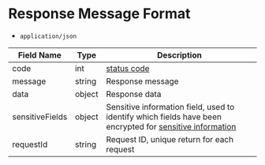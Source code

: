 # Response Message Format

- `application/json`

| Field Name      | Type   | Description                                                                                                                                          |
| --------------- | ------ | ---------------------------------------------------------------------------------------------------------------------------------------------------- |
| code            | int    | [status code](/en/payoutApi/appendix/statusCode)                                                                                                     |
| message         | string | Response message                                                                                                                                     |
| data            | object | Response data                                                                                                                                        |
| sensitiveFields | object | Sensitive information field, used to identify which fields have been encrypted for [sensitive information](/en/payoutApi/apiRule/illustrate#api-key) |
| requestId       | string | Request ID, unique return for each request                                                                                                           |